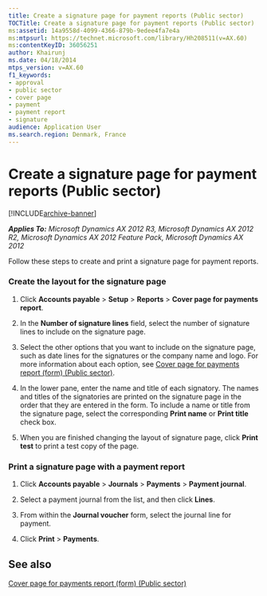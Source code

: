 ```yaml
---
title: Create a signature page for payment reports (Public sector)
TOCTitle: Create a signature page for payment reports (Public sector)
ms:assetid: 14a9558d-4099-4366-879b-9edee4fa7e4a
ms:mtpsurl: https://technet.microsoft.com/library/Hh208511(v=AX.60)
ms:contentKeyID: 36056251
author: Khairunj
ms.date: 04/18/2014
mtps_version: v=AX.60
f1_keywords:
- approval
- public sector
- cover page
- payment
- payment report
- signature
audience: Application User
ms.search.region: Denmark, France
---
```


# Create a signature page for payment reports (Public sector) 


[!INCLUDE[archive-banner](includes/archive-banner.md)]


_**Applies To:** Microsoft Dynamics AX 2012 R3, Microsoft Dynamics AX 2012 R2, Microsoft Dynamics AX 2012 Feature Pack, Microsoft Dynamics AX 2012_

Follow these steps to create and print a signature page for payment reports.

### Create the layout for the signature page

1.  Click **Accounts payable** \> **Setup** \> **Reports** \> **Cover page for payments report**.

2.  In the **Number of signature lines** field, select the number of signature lines to include on the signature page.

3.  Select the other options that you want to include on the signature page, such as date lines for the signatures or the company name and logo. For more information about each option, see [Cover page for payments report (form) (Public sector)](https://technet.microsoft.com/library/hh208557\(v=ax.60\)).

4.  In the lower pane, enter the name and title of each signatory. The names and titles of the signatories are printed on the signature page in the order that they are entered in the form. To include a name or title from the signature page, select the corresponding **Print name** or **Print title** check box.

5.  When you are finished changing the layout of signature page, click **Print test** to print a test copy of the page.

### Print a signature page with a payment report

1.  Click **Accounts payable** \> **Journals** \> **Payments** \> **Payment journal**.

2.  Select a payment journal from the list, and then click **Lines**.

3.  From within the **Journal voucher** form, select the journal line for payment.

4.  Click **Print** \> **Payments**.

## See also

[Cover page for payments report (form) (Public sector)](https://technet.microsoft.com/library/hh208557\(v=ax.60\))

  


